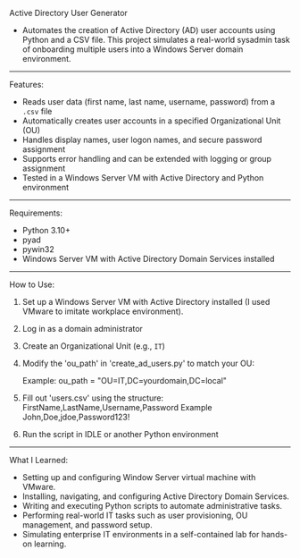 
Active Directory User Generator

- Automates the creation of Active Directory (AD) user accounts using Python and a CSV file. This project simulates a real-world sysadmin task of onboarding multiple users into a Windows Server domain environment.

---

Features:

- Reads user data (first name, last name, username, password) from a `.csv` file
- Automatically creates user accounts in a specified Organizational Unit (OU)
- Handles display names, user logon names, and secure password assignment
- Supports error handling and can be extended with logging or group assignment
- Tested in a Windows Server VM with Active Directory and Python environment

---

Requirements:

- Python 3.10+
- pyad
- pywin32
- Windows Server VM with Active Directory Domain Services installed

---

How to Use:

1. Set up a Windows Server VM with Active Directory installed (I used VMware to imitate workplace environment).
2. Log in as a domain administrator
3. Create an Organizational Unit (e.g., `IT`)
4. Modify the 'ou_path' in 'create_ad_users.py' to match your OU:
   
	Example:
		ou_path = "OU=IT,DC=yourdomain,DC=local"
   
5. Fill out 'users.csv' using the structure: FirstName,LastName,Username,Password
	Example
		John,Doe,jdoe,Password123!
   
6. Run the script in IDLE or another Python environment

---

What I Learned: 

- Setting up and configuring Window Server virtual machine with VMware.
- Installing, navigating, and configuring Active Directory Domain Services.
- Writing and executing Python scripts to automate administrative tasks.
- Performing real-world IT tasks such as user provisioning, OU management, and password setup.
- Simulating enterprise IT environments in a self-contained lab for hands-on learning.
